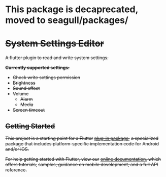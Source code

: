 # This package is decaprecated, moved to seagull/packages/

# ~~System Settings Editor~~

~~A flutter plugin to read and write system settings.~~

**~~Currently supported settings:~~**
* ~~Check write settings permission~~
* ~~Brightness~~
* ~~Sound effect~~
* ~~Volume~~
    * ~~Alarm~~
    * ~~Media~~
* ~~Screen timeout~~

## ~~Getting Started~~

~~This project is a starting point for a Flutter~~
~~[plug-in package](https://flutter.dev/developing-packages/),~~
~~a specialized package that includes platform-specific implementation code for~~
~~Android and/or iOS.~~

~~For help getting started with Flutter, view our~~
~~[online documentation](https://flutter.dev/docs), which offers tutorials,~~
~~samples, guidance on mobile development, and a full API reference.~~


